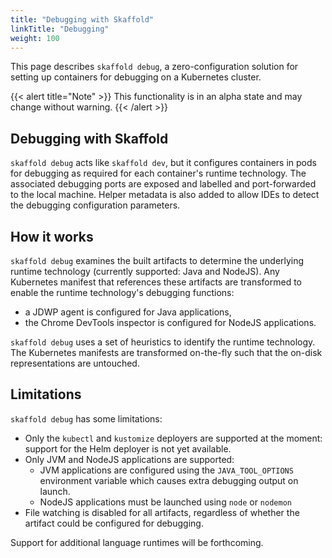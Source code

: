 ```yaml
---
title: "Debugging with Skaffold"
linkTitle: "Debugging"
weight: 100
---
```


This page describes `skaffold debug`, a zero-configuration solution for
setting up containers for debugging on a Kubernetes cluster. 

{{< alert title="Note" >}}
This functionality is in an alpha state and may change without warning.
{{< /alert >}}

## Debugging with Skaffold

`skaffold debug` acts like `skaffold dev`, but it configures containers in pods
 for debugging as required for each container's runtime technology.
The associated debugging ports are exposed and labelled and port-forwarded to the
local machine.  Helper metadata is also added to allow IDEs to detect the debugging
configuration parameters.
 
## How it works

`skaffold debug` examines the built artifacts to determine the underlying runtime technology
(currently supported: Java and NodeJS).  Any Kubernetes manifest that references these
artifacts are transformed to enable the runtime technology's debugging functions:

  - a JDWP agent is configured for Java applications,
  - the Chrome DevTools inspector is configured for NodeJS applications.
      
`skaffold debug` uses a set of heuristics to identify the runtime technology.
The Kubernetes manifests are transformed on-the-fly such that the on-disk
representations are untouched. 

## Limitations

`skaffold debug` has some limitations:

  - Only the `kubectl` and `kustomize` deployers are supported at the moment: support for
    the Helm deployer is not yet available.
  - Only JVM and NodeJS applications are supported:
      - JVM applications are configured using the `JAVA_TOOL_OPTIONS` environment variable
        which causes extra debugging output on launch.
      - NodeJS applications must be launched using `node` or `nodemon`
  - File watching is disabled for all artifacts, regardless of whether
    the artifact could be configured for debugging.
  
 Support for additional language runtimes will be forthcoming.
